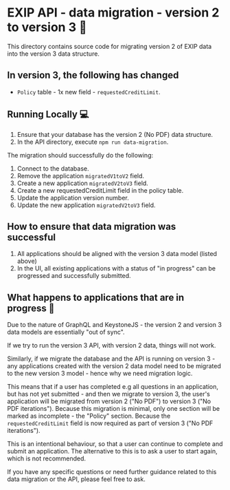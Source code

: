 # EXIP API - data migration - version 2 to version 3 :file_folder:

This directory contains source code for migrating version 2 of EXIP
data into the version 3 data structure.

## In version 3, the following has changed

- `Policy` table - 1x new field - `requestedCreditLimit`.

## Running Locally :computer:

1. Ensure that your database has the version 2 (No PDF) data structure.
2. In the API directory, execute `npm run data-migration`.

The migration should successfully do the following:

1. Connect to the database.
2. Remove the application `migratedV1toV2` field.
3. Create a new application `migratedV2toV3` field.
4. Create a new requestedCreditLimit field in the policy table.
5. Update the application version number.
6. Update the new application `migratedV2toV3` field.

## How to ensure that data migration was successful

1. All applications should be aligned with the version 3 data model (listed above)
2. In the UI, all existing applications with a status of "in progress" can be progressed and
   successfully submitted.

## What happens to applications that are in progress :microscope:

Due to the nature of GraphQL and KeystoneJS - the version 2 and
version 3 data models are essentially "out of sync".

If we try to run the version 3 API, with version 2 data, things will
not work.

Similarly, if we migrate the database and the API is running on
version 3 - any applications created with the version 2 data model
need to be migrated to the new version 3 model - hence why we need
migration logic.

This means that if a user has completed e.g all questions in an
application, but has not yet submitted - and then we migrate to
version 3, the user's application will be migrated from version 2
("No PDF") to version 3 ("No PDF iterations"). Because this migration
is minimal, only one section will be marked as incomplete - the
"Policy" section. Because the `requestedCreditLimit` field is now
required as part of version 3 ("No PDF iterations").

This is an intentional behaviour, so that a user can continue to
complete and submit an application. The alternative to this is to ask
a user to start again, which is not recommended.

If you have any specific questions or need further guidance related to
this data migration or the API, please feel free to ask.
